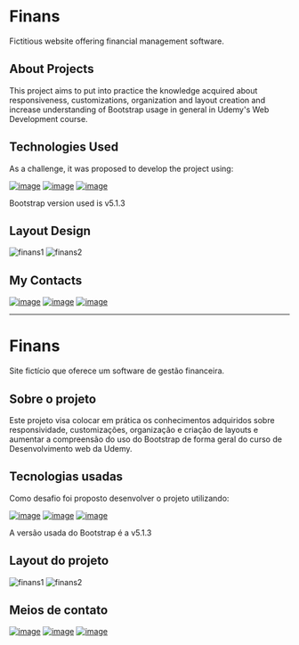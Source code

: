 # Finans

Fictitious website offering financial management software.

## About Projects
This project aims to put into practice the knowledge acquired about responsiveness,
customizations, organization and layout creation and increase understanding of Bootstrap usage in general in Udemy's Web Development course.

## Technologies Used
As a challenge, it was proposed to develop the project using:

[![image](https://img.shields.io/badge/HTML5-E34F26?style=for-the-badge&logo=html5&logoColor=white)](https://www.w3schools.com/html/default.asp)
[![image](https://img.shields.io/badge/CSS3-1572B6?style=for-the-badge&logo=css3&logoColor=white)](https://www.w3schools.com/css/default.asp)
[![image](https://img.shields.io/badge/Bootstrap-563D7C?style=for-the-badge&logo=bootstrap&logoColor=white)](https://getbootstrap.com/docs/5.2/getting-started/introduction/)

Bootstrap version used is v5.1.3

## Layout Design
![finans1](https://user-images.githubusercontent.com/93053356/172966524-48dc7150-fbe8-48ad-b25b-bb2ddd215cf8.png)
![finans2](https://user-images.githubusercontent.com/93053356/172966528-9b4bebd2-b735-4998-9ac8-4fe36df6c51c.png)

## My Contacts 
[![image](https://img.shields.io/badge/LinkedIn-0077B5?style=for-the-badge&logo=linkedin&logoColor=white)](https://www.linkedin.com/in/jardeylson-jacinto-769769156)
[![image](https://img.shields.io/badge/Instagram-E4405F?style=for-the-badge&logo=instagram&logoColor=white)](https://www.instagram.com/jardeylsonjacinto/)
[![image](https://img.shields.io/badge/Gmail-D14836?style=for-the-badge&logo=gmail&logoColor=white)](jardeylsong.m@gmail.com)

---

# Finans

Site fictício que oferece um software de gestão financeira.

## Sobre o projeto
Este projeto visa colocar em prática os conhecimentos adquiridos sobre responsividade, 
customizações, organização e criação de layouts e aumentar a compreensão do uso do Bootstrap de forma geral do curso de Desenvolvimento web da Udemy.

## Tecnologias usadas
Como desafio foi proposto desenvolver o projeto utilizando:

[![image](https://img.shields.io/badge/HTML5-E34F26?style=for-the-badge&logo=html5&logoColor=white)](https://www.w3schools.com/html/default.asp)
[![image](https://img.shields.io/badge/CSS3-1572B6?style=for-the-badge&logo=css3&logoColor=white)](https://www.w3schools.com/css/default.asp)
[![image](https://img.shields.io/badge/Bootstrap-563D7C?style=for-the-badge&logo=bootstrap&logoColor=white)](https://getbootstrap.com/docs/5.2/getting-started/introduction/)

A versão usada do Bootstrap é a v5.1.3

## Layout do projeto
![finans1](https://user-images.githubusercontent.com/93053356/172966524-48dc7150-fbe8-48ad-b25b-bb2ddd215cf8.png)
![finans2](https://user-images.githubusercontent.com/93053356/172966528-9b4bebd2-b735-4998-9ac8-4fe36df6c51c.png)

## Meios de contato 
[![image](https://img.shields.io/badge/LinkedIn-0077B5?style=for-the-badge&logo=linkedin&logoColor=white)](https://www.linkedin.com/in/jardeylson-jacinto-769769156)
[![image](https://img.shields.io/badge/Instagram-E4405F?style=for-the-badge&logo=instagram&logoColor=white)](https://www.instagram.com/jardeylsonjacinto/)
[![image](https://img.shields.io/badge/Gmail-D14836?style=for-the-badge&logo=gmail&logoColor=white)](jardeylsong.m@gmail.com)
